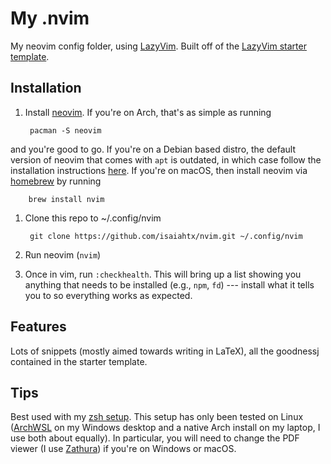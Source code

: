 # My .nvim

My neovim config folder, using [LazyVim](https://github.com/LazyVim/LazyVim).
Built off of the
[LazyVim starter template](https://github.com/LazyVim/starter).

## Installation

1. Install [neovim](https://neovim.io/). If you're on Arch, that's as simple as running

        pacman -S neovim

and you're good to go. If you're on a Debian based distro, the default version
of neovim that comes with `apt` is outdated, in which case follow the
installation instructions
[here](https://github.com/neovim/neovim/blob/master/INSTALL.md). If you're on
macOS, then install neovim via [homebrew](https://brew.sh/) by running 

        brew install nvim

1. Clone this repo to ~/.config/nvim

        git clone https://github.com/isaiahtx/nvim.git ~/.config/nvim

1. Run neovim (`nvim`)

1. Once in vim, run `:checkhealth`. This will bring up a list showing you
   anything that needs to be installed (e.g., `npm`, `fd`) --- install what it
   tells you to so everything works as expected.

## Features

Lots of snippets (mostly aimed towards writing in LaTeX), all the goodnessj
contained in the starter template.

## Tips

Best used with my [zsh setup](https://github.com/isaiahtx/zdotdir). This setup
has only been tested on Linux ([ArchWSL](https://github.com/yuk7/ArchWSL) on my
Windows desktop and a native Arch install on my laptop, I use both about
equally). In particular, you will need to change the PDF viewer (I use
[Zathura](https://github.com/pwmt/zathura)) if you're on Windows or macOS.
